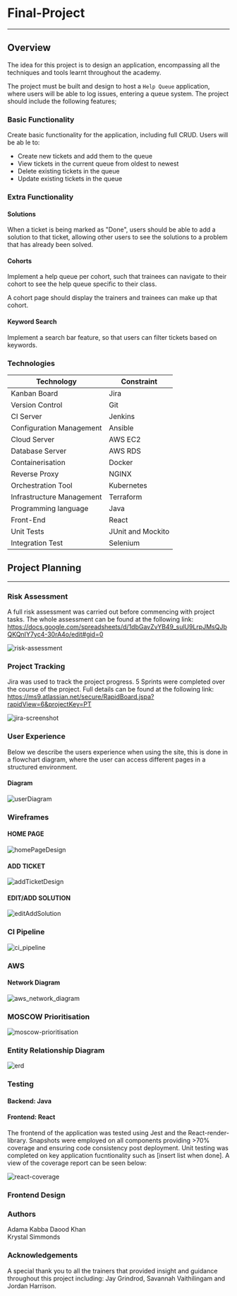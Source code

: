 # Final-Project
---
## Overview
The idea for this project is to design an application,
encompassing all the techniques and tools learnt throughout the academy.

The project must be built and design to host a `Help Queue` application,
where users will be able to log issues, entering a queue system. 
The project should include the following features;

### Basic Functionality
Create basic functionality for the application, including full CRUD.
Users will be ab   le to:

* Create new tickets and add them to the queue
* View tickets in the current queue from oldest to newest
* Delete existing tickets in the queue
* Update existing tickets in the queue

### Extra Functionality 

#### Solutions
When a ticket is being marked as "Done", 
users should be able to add a solution 
to that ticket, allowing other users to
see the solutions to a problem that has already been solved.

#### Cohorts
Implement a help queue per cohort, 
such that trainees can navigate to their 
cohort to see the help queue specific to their class.

A cohort page should display the trainers and trainees can make up that cohort.

#### Keyword Search
Implement a search bar feature, so that users can filter tickets based on keywords.

### Technologies

| Technology               | Constraint  |
| -----------              | ----------- |
| Kanban Board             | Jira        |
| Version Control          | Git|
| CI Server                | Jenkins |
| Configuration Management | Ansible |
| Cloud Server             | AWS EC2 |
| Database Server          | AWS RDS |
| Containerisation         | Docker  |
| Reverse Proxy            | NGINX  |
| Orchestration Tool       | Kubernetes  |
| Infrastructure Management| Terraform  |
| Programming language     | Java |
| Front-End                | React |
| Unit Tests               | JUnit and Mockito |
| Integration Test         | Selenium |

## Project Planning
---
### Risk Assessment 
A full risk assessment was carried out before commencing with project tasks. The whole assessment can be found at the following link:
https://docs.google.com/spreadsheets/d/1dbGavZvYB49_sulU9LrpJMsQJbQKQnIY7yc4-30rA4o/edit#gid=0

![risk-assessment](https://github.com/makhdoomshabir/Final-Project/blob/main/documentation/risk-assessment.png)

### Project Tracking
Jira was used to track the project progress. 5 Sprints were completed over the course of the project. Full details can be found at the following link:
https://ms9.atlassian.net/secure/RapidBoard.jspa?rapidView=6&projectKey=PT

![jira-screenshot](https://github.com/makhdoomshabir/Final-Project/blob/main/documentation/jira.png)


### User Experience

Below we describe the users experience when using the site, 
this is done in a flowchart diagram, where the user 
can access different pages in a structured environment.

#### Diagram
![userDiagram](documentation/UserExperience.png)

### Wireframes

#### HOME PAGE
![homePageDesign](documentation/homepage.png)

#### ADD TICKET
![addTicketDesign](documentation/TicketAdd.png)

#### EDIT/ADD SOLUTION
![editAddSolution](documentation/issue.png)

### CI Pipeline
![ci_pipeline](https://github.com/makhdoomshabir/Final-Project/blob/main/documentation/ci_pipeline.png)

### AWS
#### Network Diagram
![aws_network_diagram](https://github.com/makhdoomshabir/Final-Project/blob/main/documentation/aws_net_diagram.png)

### MOSCOW Prioritisation

![moscow-prioritisation](https://github.com/makhdoomshabir/Final-Project/blob/main/documentation/Screenshot%20from%202020-10-14%2016-08-10.png)

### Entity Relationship Diagram
![erd](https://github.com/makhdoomshabir/Final-Project/blob/main/documentation/project_three_erd.png)

### Testing 
#### Backend: Java

#### Frontend: React
The frontend of the application was tested using Jest and the React-render-library. Snapshots were employed on all components providing >70% coverage and ensuring code consistency post deployment. Unit testing was completed on key application fucntionality such as [insert list when done]. A view of the coverage report can be seen below:

![react-coverage](https://github.com/makhdoomshabir/Final-Project/blob/main/documentation/Snapshot%20Cov.png)


### Frontend Design 

### Authors
Adama Kabba
Daood Khan  
Krystal Simmonds

### Acknowledgements 
A special thank you to all the trainers that provided insight and guidance throughout this project including: Jay Grindrod, Savannah Vaithilingam and Jordan Harrison.
